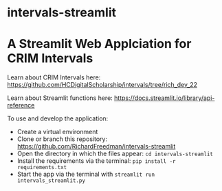 # intervals-streamlit

# A Streamlit Web Applciation for CRIM Intervals

Learn about CRIM Intervals here:  https://github.com/HCDigitalScholarship/intervals/tree/rich_dev_22

Learn about Streamlit functions here:  https://docs.streamlit.io/library/api-reference

To use and develop the application:

* Create a virtual environment
* Clone or branch this repository:  https://github.com/RichardFreedman/intervals-streamlit
* Open the directory in which the files appear:  `cd intervals-streamlit`
* Install the requirements via the terminal:  `pip install -r requirements.txt`
* Start the app via the terminal with `streamlit run intervals_streamlit.py`